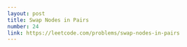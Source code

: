 ```yaml
---
layout: post
title: Swap Nodes in Pairs
number: 24
link: https://leetcode.com/problems/swap-nodes-in-pairs
---
```

